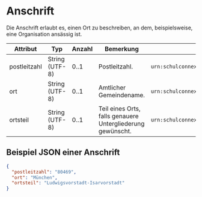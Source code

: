 # Anschrift

Die Anschrift erlaubt es, einen Ort zu beschreiben, an dem, beispielsweise, eine Organisation ansässig ist.

| Attribut     | Typ             | Anzahl | Bemerkung                           | Qualifizierter Name                           |
|--------------|-----------------|--------|-------------------------------------|-----------------------------------------------|
| postleitzahl | String (UTF-8)  | 0..1   | Postleitzahl.                       | `urn:schulconnex:de:organisation:anschrift:postleitzahl` |
| ort          | String (UTF-8)  | 0..1   | Amtlicher Gemeindename.             | `urn:schulconnex:de:organisation:anschrift:ort`          |
| ortsteil     | String (UTF-8)  | 0..1   | Teil eines Orts, falls genauere Untergliederung gewünscht. | `urn:schulconnex:de:organisation:anschrift:ortsteil`     |

## Beispiel JSON einer Anschrift

```json
{
  "postleitzahl": "80469",
  "ort": "München",
  "ortsteil": "Ludwigsvorstadt-Isarvorstadt"
}
```